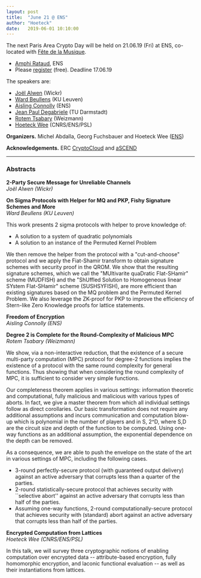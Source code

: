 ```yaml
---
layout: post
title:  "June 21 @ ENS"
author: "Hoeteck"
date:   2019-06-01 10:10:00
---
```


The next Paris Area Crypto Day will be held on 21.06.19 (Fri) at
ENS, co-located with [Fête de la Musique](https://quefaire.paris.fr/40919/fete-de-la-musique).

* [Amphi Rataud](https://www.di.ens.fr/AccesDI.html.fr), ENS
* Please [register](https://docs.google.com/forms/d/e/1FAIpQLSdU9SDqLdHWnDRSyj-AKfPzGAsiwA9Ih_1sne8J3RXFDsAWLA/viewform) (free). Deadline 17.06.19

The speakers are:

* [Joël Alwen](#JA) (Wickr) 
* [Ward Beullens](#WB) (KU Leuven)
* [Aisling Connolly](#AC) (ENS)
* [Jean Paul Degabriele](#JP) (TU Darmstadt)
* [Rotem Tsabary](#RT) (Weizmann)
* [Hoeteck Wee](#HW) (CNRS/ENS/PSL)

<!--

### Program

| &nbsp;9:50&nbsp;-&nbsp;10:00&nbsp;&nbsp; | Welcome
| 10:00 - 11:00 | [Anne Canteaut](#AC) Algebraic Distinguishers against Symmetric Primitives
| 11:00 - 12:00 | [Leonid Reyzin](#LR) On Memory Hardness of SCrypt
| 12:00 - 14:00 | Lunch 
| 14:00 - 15:30 | [Victor Shoup](#VS) Hash Proof Systems, Old and New
| 15:30 - 16:00 | Coffee Break
| 16:00 - 17:00 | [Rafael Pass](#RP) Analysis of the Blockchain Protocol in Asynchronous Networks
-->

**Organizers.** Michel Abdalla, Georg Fuchsbauer and Hoeteck Wee ([ENS](https://crypto.di.ens.fr/web2py))

**Acknowledgements.** ERC [CryptoCloud](http://www.di.ens.fr/~pointche/CryptoCloud/) and [aSCEND](http://cordis.europa.eu/project/rcn/193658_en.html)


----------------

### Abstracts

**<a name="JA"></a>2-Party Secure Message for Unreliable Channels**<br>
*Joël Alwen (Wickr)*

**<a name="WB"></a>On Sigma Protocols with Helper for MQ and PKP, Fishy Signature Schemes and More**<br>
*Ward Beullens (KU Leuven)*

This work presents 2 sigma protocols with helper to prove knowledge of:

* A solution to a system of quadratic polynomials
* A solution to an instance of the Permuted Kernel Problem

We then remove the helper from the protocol with a "cut-and-choose" protocol and we apply the Fiat-Shamir transform to obtain signature schemes with security proof in the QROM. We show that the resulting signature schemes, which we call the "MUltivarite quaDratic FIat-SHamir" scheme (MUDFISH) and the "ShUffled Solution to Homogeneous linear SYstem FIat-SHamir" scheme (SUSHSYFISH), are more efficient than existing signatures based on the MQ problem and the Permuted Kernel Problem. We also leverage the ZK-proof for PKP to improve the efficiency of Stern-like Zero Knowledge proofs for lattice statements.

**<a name="AC"></a>Freedom of Encryption**<br>
*Aisling Connolly (ENS)*

**<a name="RT"></a>Degree 2 is Complete for the Round-Complexity of Malicious MPC**<br>
*Rotem Tsabary (Weizmann)*

We show, via a non-interactive reduction, that the existence of a secure multi-party computation (MPC) protocol for degree-2 functions implies the existence of a protocol with the same round complexity for general functions. Thus showing that when considering the round complexity of MPC, it is sufficient to consider very simple functions.

Our completeness theorem applies in various settings: information theoretic and computational, fully malicious and malicious with various types of aborts. In fact, we give a master theorem from which all individual settings follow as direct corollaries. Our basic transformation does not require any additional assumptions and incurs communication and computation blow-up which is polynomial in the number of players and in S, 2^D, where S,D are the circuit size and depth of the function to be computed. Using one-way functions as an additional assumption, the exponential dependence on the depth can be removed.

As a consequence, we are able to push the envelope on the state of the art in various settings of MPC, including the following cases.

* 3-round perfectly-secure protocol (with guaranteed output delivery) against an active adversary that corrupts less than a quarter of the parties.
* 2-round statistically-secure protocol that achieves security with ``selective abort'' against an active adversary that corrupts less than half of the parties.
* Assuming one-way functions, 2-round computationally-secure protocol that achieves security with (standard) abort against an active adversary that corrupts less than half of the parties.
	  

**<a name="HW"></a>Encrypted Computation from Lattices**<br>
*Hoeteck Wee (CNRS/ENS/PSL)*

In this talk, we will survey three cryptographic notions of enabling
computation over encrypted data -- attribute-based encryption, fully
homomorphic encryption, and laconic functional evaluation -- as well
as their instantiations from lattices.
